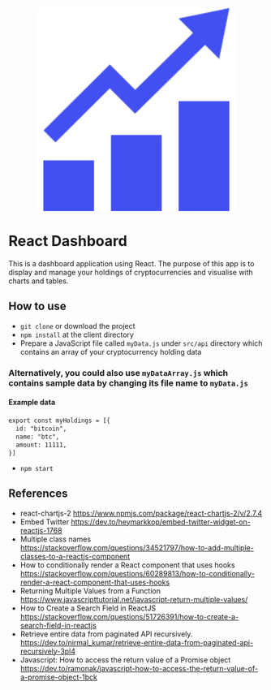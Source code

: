<p align="center">
<img src="./client/public/icon.png" width="400">
</P>

# React Dashboard

This is a dashboard application using React. The purpose of this app is to display and manage your holdings of cryptocurrencies and visualise with charts and tables.

## How to use

- `git clone` or download the project
- `npm install` at the client directory
- Prepare a JavaScript file called `myData.js` under `src/api` directory which contains an array of your cryptocurrency holding data

### Alternatively, you could also use `myDataArray.js` which contains sample data by changing its file name to `myData.js`

#### Example data

```
export const myHoldings = [{
  id: "bitcoin",
  name: "btc",
  amount: 11111,
}]
```

- `npm start`

## References

- react-chartjs-2 <https://www.npmjs.com/package/react-chartjs-2/v/2.7.4>
- Embed Twitter <https://dev.to/heymarkkop/embed-twitter-widget-on-reactjs-1768>
- Multiple class names <https://stackoverflow.com/questions/34521797/how-to-add-multiple-classes-to-a-reactjs-component>
- How to conditionally render a React component that uses hooks <https://stackoverflow.com/questions/60289813/how-to-conditionally-render-a-react-component-that-uses-hooks>
- Returning Multiple Values from a Function <https://www.javascripttutorial.net/javascript-return-multiple-values/>
- How to Create a Search Field in ReactJS <https://stackoverflow.com/questions/51726391/how-to-create-a-search-field-in-reactjs>
- Retrieve entire data from paginated API recursively. <https://dev.to/nirmal_kumar/retrieve-entire-data-from-paginated-api-recursively-3pl4>
- Javascript: How to access the return value of a Promise object <https://dev.to/ramonak/javascript-how-to-access-the-return-value-of-a-promise-object-1bck>
